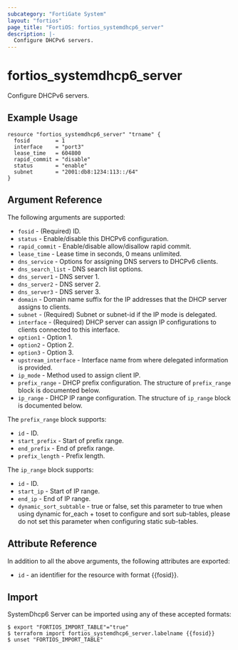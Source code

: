 ```yaml
---
subcategory: "FortiGate System"
layout: "fortios"
page_title: "FortiOS: fortios_systemdhcp6_server"
description: |-
  Configure DHCPv6 servers.
---
```


# fortios_systemdhcp6_server
Configure DHCPv6 servers.

## Example Usage

```hcl
resource "fortios_systemdhcp6_server" "trname" {
  fosid        = 1
  interface    = "port3"
  lease_time   = 604800
  rapid_commit = "disable"
  status       = "enable"
  subnet       = "2001:db8:1234:113::/64"
}
```

## Argument Reference


The following arguments are supported:

* `fosid` - (Required) ID.
* `status` - Enable/disable this DHCPv6 configuration.
* `rapid_commit` - Enable/disable allow/disallow rapid commit.
* `lease_time` - Lease time in seconds, 0 means unlimited.
* `dns_service` -  Options for assigning DNS servers to DHCPv6 clients.
* `dns_search_list` - DNS search list options.
* `dns_server1` - DNS server 1.
* `dns_server2` - DNS server 2.
* `dns_server3` - DNS server 3.
* `domain` - Domain name suffix for the IP addresses that the DHCP server assigns to clients.
* `subnet` - (Required) Subnet or subnet-id if the IP mode is delegated.
* `interface` - (Required) DHCP server can assign IP configurations to clients connected to this interface.
* `option1` - Option 1.
* `option2` - Option 2.
* `option3` - Option 3.
* `upstream_interface` - Interface name from where delegated information is provided.
* `ip_mode` - Method used to assign client IP.
* `prefix_range` - DHCP prefix configuration. The structure of `prefix_range` block is documented below.
* `ip_range` - DHCP IP range configuration. The structure of `ip_range` block is documented below.

The `prefix_range` block supports:

* `id` - ID.
* `start_prefix` - Start of prefix range.
* `end_prefix` - End of prefix range.
* `prefix_length` - Prefix length.

The `ip_range` block supports:

* `id` - ID.
* `start_ip` - Start of IP range.
* `end_ip` - End of IP range.
* `dynamic_sort_subtable` - true or false, set this parameter to true when using dynamic for_each + toset to configure and sort sub-tables, please do not set this parameter when configuring static sub-tables.

## Attribute Reference

In addition to all the above arguments, the following attributes are exported:
* `id` - an identifier for the resource with format {{fosid}}.

## Import

SystemDhcp6 Server can be imported using any of these accepted formats:
```
$ export "FORTIOS_IMPORT_TABLE"="true"
$ terraform import fortios_systemdhcp6_server.labelname {{fosid}}
$ unset "FORTIOS_IMPORT_TABLE"
```
